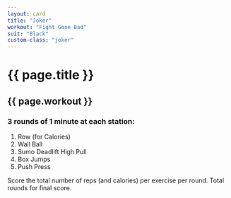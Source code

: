 ```yaml
---
layout: card
title: "Joker"
workout: "Fight Gone Bad"
suit: "Black"
custom-class: "joker"
---
```


<h1>{{ page.title }}</h1>

<h2>{{ page.workout }}</h2>

<h3>3 rounds of 1 minute at each station:</h3>

<ol>
  <li>Row (for Calories)</li>
  <li>Wall Ball</li>
  <li>Sumo Deadlift High Pull</li>
  <li>Box Jumps</li>
  <li>Push Press</li>
</ol>

<p>Score the total number of reps (and calories) per exercise per round. Total rounds for final score.</p>
